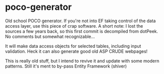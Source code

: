 # poco-generator

Old school POCO generator. If you're not into EF taking control of the data access layer, use this piece of crap software.
A short note: I lost the sources a few years back, so this first commit is decompiled from dotPeek. No comments  but somewhat recognizable...

It will make data access objects for selected tables, including input validation. 
Heck it can also generate good old ASP CRUDE webpages!

This is really old stuff, but I intend to revive it and update with some modern patterns. Still it's ment to
by-pass Entity Framework (shiver)


